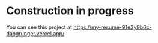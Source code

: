 # Construction in progress

You can see this project at https://my-resume-91e3y9b6c-dangrunger.vercel.app/